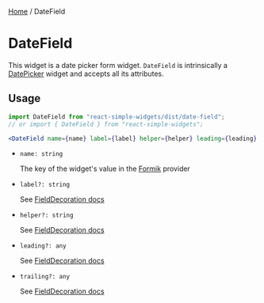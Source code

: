 [Home](../../../README.md) / DateField

# DateField

This widget is a date picker form widget. `DateField` is intrinsically a [DatePicker](../date-picker/date-picker-usage.md) widget and accepts all its attributes.

## Usage

```jsx
import DateField from "react-simple-widgets/dist/date-field";
// or import { DateField } from "react-simple-widgets";

<DateField name={name} label={label} helper={helper} leading={leading} trailing={trailing} />;
```

- `name: string`

  The key of the widget's value in the [Formik](https://jaredpalmer.com/formik/) provider

- `label?: string`

  See [FieldDecoration docs](../field-decoration/field-decoration-usage.md)

- `helper?: string`

  See [FieldDecoration docs](../field-decoration/field-decoration-usage.md)

- `leading?: any`

  See [FieldDecoration docs](../field-decoration/field-decoration-usage.md)

- `trailing?: any`

  See [FieldDecoration docs](../field-decoration/field-decoration-usage.md)
